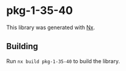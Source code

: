 # pkg-1-35-40

This library was generated with [Nx](https://nx.dev).

## Building

Run `nx build pkg-1-35-40` to build the library.
